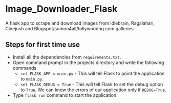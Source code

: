# Image_Downloader_Flask

A flask app to scrape and download images from Idlebrain, Ragalahari, Cinejosh and Blogspot/sumon4all/tollywoodhq.com galleries.

## Steps for first time use
  - Install all the dependencies from ```requirements.txt```.
  - Open command prompt in the projects directory and write the following commands
    - ```set FLASK_APP = main.py``` - This will tell Flask to point the application to ```main.py```.
    - ```set FLASK_DEBUG = True``` - This will tell Flask to set the debug option to ```True```. We can know the errors of our application only if ```DEBUG=True```.
  - Type ```flask run``` command to start the application.
